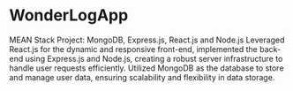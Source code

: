 # WonderLogApp
MEAN Stack Project: MongoDB, Express.js, React.js and Node.js
Leveraged React.js for the dynamic and responsive front-end, implemented the back-end using Express.js and Node.js, creating a robust server infrastructure to handle user requests efficiently. Utilized MongoDB as the database to store and manage user data, ensuring scalability and flexibility in data storage.
